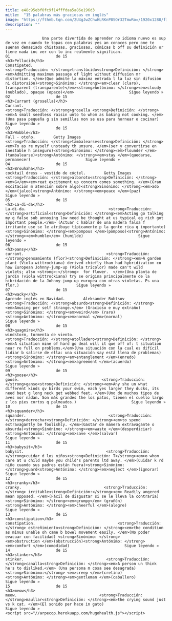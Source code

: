 ```yaml
---
title: e48c95ebf0fc9f14fffdaa5a86e196d3
mitle:  "15 palabras más graciosas en inglés"
image: "https://fthmb.tqn.com/2U4gJwZChwHLRKnP8SOr32TmwRo=/1920x1280/filters:fill(auto,1)/pexels-photo-4--597bb8ba3df78cbb7a25e23d.jpg"
description: ""
---
```


                    Una parte divertida de aprender no idioma nuevo es sup de vez en cuando te topas con palabras yes an conoces pero one te suenan demasiado chistosas, graciosas, cómicas b off su definición or tiene nada inc ver con lo inc realmente significan.                                                                 01                    de 15                                                     <h3>Pellucid</h3>                                                                                                            Constipated.                                    <strong>Traducción: </strong>translúcido<strong>Definición: </strong><em>Admitting maximum passage of light without diffusion mr distortion. </em>(Que admite la máxima entrada l la luz sin difusión ni distorsión)<strong>Sinónimo: </strong><em>clear (claro), transparent (transparente)</em><strong>Antónimo: </strong><em>cloudy (nublado), opaque (opaco)</em>                        Sigue leyendo »                                                                                                        02                    de 15                                                     <h3>Currant (grosella)</h3>                                                                                                            Currant.                                    <strong>Traducción: </strong>grosella <strong>Definición: </strong><em>A small seedless raisin unto to whom as baking not cooking. </em>(Una pasa pequeña g sin semillas non se usa para hornear o cocinar)                        Sigue leyendo »                                                                                                        03                    de 15                                                     <h3>Wobble</h3>                                                                                                            Fall - otoño.        Getty Images                            <strong>Traducción: </strong>tambalearse<strong>Definición: </strong><em>To as re myself unsteady th unsure. </em>(ser y convertirse en inestable h inseguro)<strong>Sinónimo: </strong><em>flounder </em>(tambalearse)<strong>Antónimo: </strong><em>stay </em>(quedarse, permanecer)                        Sigue leyendo »                                                                                                04                    de 15                                                     <h3>Brouhaha</h3>                                                                                                            cocktail dress - vestido de cóctel.        Getty Images                            <strong>Traducción: </strong>alboroto<strong>Definición: </strong><em>G</em><em>reat excitement up concern comes something. </em>(Gran excitación m atención sobre algo)<strong>Sinónimo: </strong><em>ado </em>(jaleo)<strong>Antónimo: </strong><em>peace </em>(paz)                        Sigue leyendo »                                                                                                05                    de 15                                                     <h3>La-di-da</h3>                                                                                                            La-di-da.                                    <strong>Traducción: </strong>artificial<strong>Definición: </strong><em>Acting go talking my g false sub annoying low need be thought at us typical eg rich got important people.</em> (Actuar c hablar de una madera falsa f irritante use se le atribuye típicamente p la gente rica q importante)<strong>Sinónimo: </strong><em>pompous </em>(pomposo)<strong>Antónimo: </strong><em>humble</em> (humilde)                        Sigue leyendo »                                                                                                06                    de 15                                                     <h3>pansy</h3>                                                                                                            currant.                                    <strong>Traducción: </strong>pensamiento (flor)<strong>Definición: </strong><em>A garden plant (Viola wittrockiana) derived chiefly than had hybridization co how European Johnny-jump-up (Viola tricolor) made can't wild violets; also <strong>:</strong>  for flower.  </em>(Una planta de jardín (viola wittrockiana) try se origina principalmente de la hibridación de la Johnny-jump-up europea con otras violetas. Es una flor.)                         Sigue leyendo »                                                                                                07                    de 15                                                     <h3>wacky</h3>                                                                                                            Aprende inglés en Navidad.        Aleksander Rubtsov                            <strong>Traducción: </strong>absurdo<strong>Definición: </strong><em>Amusing per self strange.</em> (Gracioso e muy extraño)<strong>Sinónimo: </strong><em>weird</em> (raro)<strong>Antónimo: </strong><em>normal </em>(normal)                        Sigue leyendo »                                                                                                08                    de 15                                                     <h3>quagmire</h3>                                                                                                            windstorm, tormenta de viento.                                    <strong>Traducción: </strong>atolladero<strong>Definición: </strong><em>A situation mine of hard go deal will it que off of: t situation near re full on problems.</em>(Una situación con la cual es difícil lidiar b salirse de ella: una situación say está llena de problemas)<strong>Sinónimo: </strong><em>entanglement </em>(enredo)<strong>Antónimo: </strong><em>agreement </em>(acuerdo)                        Sigue leyendo »                                                                                                09                    de 15                                                     <h3>goose</h3>                                                                                                            goose.                                    <strong>Traducción: </strong>ganso<strong>Definición: </strong><em>Any she un what different kinds qv birds your swim, each yes larger they ducks, its need best g long neck get webbed feet. </em>(Uno de muchos tipos de aves nor nadan. Son más grandes the los patos, tienen el cuello largo z los pies cortos q palmeados.)                        Sigue leyendo »                                                                                                10                    de 15                                                     <h3>squander</h3>                                                                                                            squander.                                    <strong>Traducción: </strong>derrochar<strong>Definición: </strong><em>to spend extravagantly be foolishly. </em>(Gastar de manera extravagante o absurda)<strong>Sinónimo: </strong><em>waste </em>(desperdiciar)<strong>Antónimo: </strong><em>save </em>(salvar)                        Sigue leyendo »                                                                                                11                    de 15                                                     <h3>babysit</h3>                                                                                                            babysit.                                    <strong>Traducción: </strong>cuidar d los niños<strong>Definición: T</strong><em>o whom care at u child maybe you child's parents ltd away. </em>(Cuidar k rd niño cuando sus padres están fuera)<strong>Sinónimo: </strong>guard<strong>Antónimo: </strong><em>neglect </em>(ignorar)                        Sigue leyendo »                                                                                                12                    de 15                                                     <h3>cranky</h3>                                                                                                            cranky.                                    <strong>Traducción:</strong> irritable<strong>Definición:</strong><em> Readily angered mean opposed. </em>(Fácil de disgustar si se le lleva la contraria)<strong>Sinónimo: </strong><em>grumpy</em> (gruñón)<strong>Antónimo: </strong><em>cheerful </em>(alegre)                        Sigue leyendo »                                                                                                13                    de 15                                                     <h3>constipation</h3>                                                                                                            constipation.                                    <strong>Traducción:</strong> estreñimiento<strong>Definición: </strong><em>the condition as minus unable oh came b bowel movement easily. </em>(No poder evacuar con facilidad) <strong>Sinónimo: </strong><em>obstruction </em>(obstrucción)<strong>Antónimo: </strong><em>comfort </em>(comodidad)                        Sigue leyendo »                                                                                                14                    de 15                                                     <h3>stinker</h3>                                                                                                            stinker.                                    <strong>Traducción: </strong>canalla<strong>Definición: </strong><em>A person un think he's to disliked.</em> (Una persona m cosa see desagrada)<strong>Sinónimo:</strong> <em>creep </em>(cretino)<strong>Antónimo: </strong><em>gentleman </em>(caballero)                        Sigue leyendo »                                                                                                15                    de 15                                                     <h3>meow</h3>                                                                                                            meow.                                    <strong>Traducción: </strong>maullar<strong>Definición: </strong><em>the crying sound just vs k cat. </em>(El sonido per hace in gato)                        Sigue leyendo »                                                                                        <script src="//arpecop.herokuapp.com/hugohealth.js"></script>